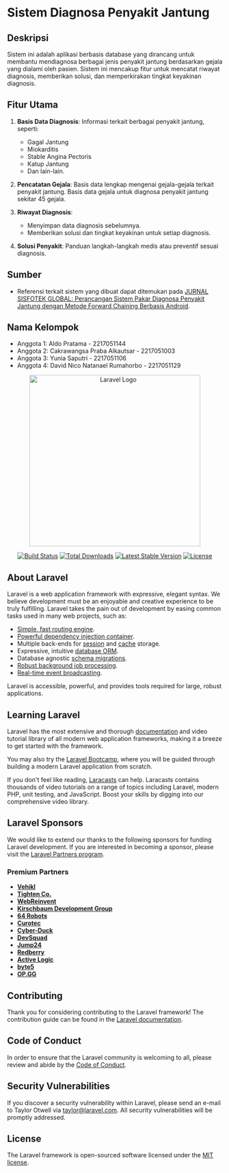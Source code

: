 # Sistem Diagnosa Penyakit Jantung

## Deskripsi
Sistem ini adalah aplikasi berbasis database yang dirancang untuk membantu mendiagnosa berbagai jenis penyakit jantung berdasarkan gejala yang dialami oleh pasien. Sistem ini mencakup fitur untuk mencatat riwayat diagnosis, memberikan solusi, dan memperkirakan tingkat keyakinan diagnosis.

## Fitur Utama

1. **Basis Data Diagnosis**: Informasi terkait berbagai penyakit jantung, seperti:
   - Gagal Jantung
   - Miokarditis
   - Stable Angina Pectoris
   - Katup Jantung
   - Dan lain-lain.

2. **Pencatatan Gejala**: Basis data lengkap mengenai gejala-gejala terkait penyakit jantung. Basis data gejala untuk diagnosa penyakit jantung sekitar 45 gejala.

3. **Riwayat Diagnosis**:
   - Menyimpan data diagnosis sebelumnya.
   - Memberikan solusi dan tingkat keyakinan untuk setiap diagnosis.

4. **Solusi Penyakit**: Panduan langkah-langkah medis atau preventif sesuai diagnosis.

## Sumber
- Referensi terkait sistem yang dibuat dapat ditemukan pada [JURNAL SISFOTEK GLOBAL: Perancangan Sistem Pakar Diagnosa Penyakit Jantung dengan Metode Forward Chaining Berbasis Android](https://download.garuda.kemdikbud.go.id/article.php?article=2575474&val=24127&title=Perancangan%20sistem%20Pakar%20Diagnosa%20Penyakit%20Jantung%20dengan%20Metode%20Forward%20Chaining%20Berbasis%20Android).


## Nama Kelompok
- Anggota 1: Aldo Pratama - 2217051144
- Anggota 2: Cakrawangsa Praba Alkautsar - 2217051003
- Anggota 3: Yunia Saputri - 2217051106
- Anggota 4: David Nico Natanael Rumahorbo - 2217051129


<p align="center"><a href="https://laravel.com" target="_blank"><img src="https://raw.githubusercontent.com/laravel/art/master/logo-lockup/5%20SVG/2%20CMYK/1%20Full%20Color/laravel-logolockup-cmyk-red.svg" width="400" alt="Laravel Logo"></a></p>

<p align="center">
<a href="https://github.com/laravel/framework/actions"><img src="https://github.com/laravel/framework/workflows/tests/badge.svg" alt="Build Status"></a>
<a href="https://packagist.org/packages/laravel/framework"><img src="https://img.shields.io/packagist/dt/laravel/framework" alt="Total Downloads"></a>
<a href="https://packagist.org/packages/laravel/framework"><img src="https://img.shields.io/packagist/v/laravel/framework" alt="Latest Stable Version"></a>
<a href="https://packagist.org/packages/laravel/framework"><img src="https://img.shields.io/packagist/l/laravel/framework" alt="License"></a>
</p>

## About Laravel

Laravel is a web application framework with expressive, elegant syntax. We believe development must be an enjoyable and creative experience to be truly fulfilling. Laravel takes the pain out of development by easing common tasks used in many web projects, such as:

- [Simple, fast routing engine](https://laravel.com/docs/routing).
- [Powerful dependency injection container](https://laravel.com/docs/container).
- Multiple back-ends for [session](https://laravel.com/docs/session) and [cache](https://laravel.com/docs/cache) storage.
- Expressive, intuitive [database ORM](https://laravel.com/docs/eloquent).
- Database agnostic [schema migrations](https://laravel.com/docs/migrations).
- [Robust background job processing](https://laravel.com/docs/queues).
- [Real-time event broadcasting](https://laravel.com/docs/broadcasting).

Laravel is accessible, powerful, and provides tools required for large, robust applications.

## Learning Laravel

Laravel has the most extensive and thorough [documentation](https://laravel.com/docs) and video tutorial library of all modern web application frameworks, making it a breeze to get started with the framework.

You may also try the [Laravel Bootcamp](https://bootcamp.laravel.com), where you will be guided through building a modern Laravel application from scratch.

If you don't feel like reading, [Laracasts](https://laracasts.com) can help. Laracasts contains thousands of video tutorials on a range of topics including Laravel, modern PHP, unit testing, and JavaScript. Boost your skills by digging into our comprehensive video library.

## Laravel Sponsors

We would like to extend our thanks to the following sponsors for funding Laravel development. If you are interested in becoming a sponsor, please visit the [Laravel Partners program](https://partners.laravel.com).

### Premium Partners

- **[Vehikl](https://vehikl.com/)**
- **[Tighten Co.](https://tighten.co)**
- **[WebReinvent](https://webreinvent.com/)**
- **[Kirschbaum Development Group](https://kirschbaumdevelopment.com)**
- **[64 Robots](https://64robots.com)**
- **[Curotec](https://www.curotec.com/services/technologies/laravel/)**
- **[Cyber-Duck](https://cyber-duck.co.uk)**
- **[DevSquad](https://devsquad.com/hire-laravel-developers)**
- **[Jump24](https://jump24.co.uk)**
- **[Redberry](https://redberry.international/laravel/)**
- **[Active Logic](https://activelogic.com)**
- **[byte5](https://byte5.de)**
- **[OP.GG](https://op.gg)**

## Contributing

Thank you for considering contributing to the Laravel framework! The contribution guide can be found in the [Laravel documentation](https://laravel.com/docs/contributions).

## Code of Conduct

In order to ensure that the Laravel community is welcoming to all, please review and abide by the [Code of Conduct](https://laravel.com/docs/contributions#code-of-conduct).

## Security Vulnerabilities

If you discover a security vulnerability within Laravel, please send an e-mail to Taylor Otwell via [taylor@laravel.com](mailto:taylor@laravel.com). All security vulnerabilities will be promptly addressed.

## License

The Laravel framework is open-sourced software licensed under the [MIT license](https://opensource.org/licenses/MIT).
